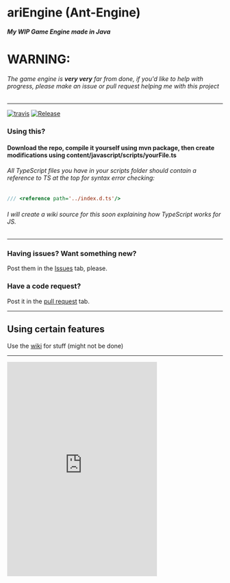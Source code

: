 # ariEngine (Ant-Engine)
___My WIP Game Engine made in Java___


# WARNING:
###### The game engine is ***very very*** far from done, if you'd like to help with progress, please make an issue or pull request helping me with this project


___

[![travis](https://travis-ci.org/Ashleyz4/ariEngine.svg?branch=master)]()
[![Release](https://img.shields.io/github/release/Ashleyz4/ariEngine.svg?label=Release&maxAge=60)](https://github.com/Ashleyz4/ariEngine/releases/latest)
<br/>

### Using this?
#### Download the repo, compile it yourself using mvn package, then create modifications using content/javascript/scripts/yourFile.ts

###### All TypeScript files you have in your scripts folder should contain a reference to TS at the top for syntax error checking:
```javascript
/// <reference path='../index.d.ts'/>
```
###### I will create a wiki source for this soon explaining how TypeScript works for JS.




___

### Having issues? Want something new?
Post them in the [Issues](https://github.com/Ashleyz4/ariEngine/issues) tab, please.<br/>
### Have a code request?
Post it in the [pull request](https://github.com/Ashleyz4/ariEngine/pulls) tab.<br/>


___

## Using certain features
Use the [wiki](https://github.com/Ashleyz4/ariEngine/wiki) for stuff (might not be done)


___

<iframe src="https://discordapp.com/widget?id=398246624666714142&theme=dark" width="350" height="500" allowtransparency="true" frameborder="0"></iframe>
